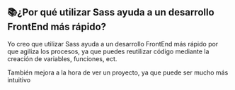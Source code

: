 ## 📚¿Por qué utilizar Sass ayuda a un desarrollo FrontEnd más rápido?

Yo creo que utilizar Sass ayuda a un desarrollo FrontEnd más rápido por que agiliza los procesos, ya que puedes reutilizar código mediante la creación de variables, funciones, ect.

También mejora a la hora de ver un proyecto, ya que puede ser mucho más intuitivo



